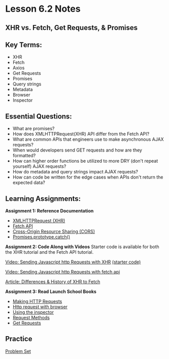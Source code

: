 # Lesson 6.2 Notes

## XHR vs. Fetch, Get Requests, & Promises

## Key Terms:

- XHR
- Fetch
- Axios
- Get Requests
- Promises
- Query strings
- Metadata
- Browser
- Inspector

## Essential Questions:

- What are promises?
- How does XMLHTTPRequest(XHR) API differ from the Fetch API?
- What are common APIs that engineers use to make asynchronous AJAX requests?
- When would developers send GET requests and how are they formatted?
- How can higher order functions be utilized to more DRY (don't repeat yourself) AJAX requests?
- How do metadata and query strings impact AJAX requests?
- How can code be written for the edge cases when APIs don't return the expected data?

## Learning Assignments:

**Assignment 1: Reference Documentation**

- [XMLHTTPRequest (XHR)](https://developer.mozilla.org/en-US/docs/Web/API/XMLHttpRequest)
- [Fetch API](https://developer.mozilla.org/en-US/docs/Web/API/Fetch_API)
- [Cross-Origin Resource Sharing (CORS)](https://developer.mozilla.org/en-US/docs/Web/HTTP/CORS)
- [Promises.prototype.catch()](https://developer.mozilla.org/en-US/docs/Web/JavaScript/Reference/Global_Objects/Promise/catch)

**Assignment 2: Code Along with Videos**
Starter code is available for both the XHR tutorial and the Fetch API tutorial.

[Video: Sending Javascript http Requests with XHR](https://www.youtube.com/watch?v=4K33w-0-p2c)
[(starter code)](https://github.com/academind/xhr-fetch-axios-intro/tree/starting-setup)

[Video: Sending Javascript http Requests with fetch api](https://www.youtube.com/watch?v=23hrM4saaMk)

[Article: Differences & History of XHR to Fetch](https://developers.google.com/web/updates/2015/03/introduction-to-fetch)

**Assignment 3: Read Launch School Books**

- [Making HTTP Requests](https://launchschool.com/books/http/read/making_requests)
- [Http request with browser](https://launchschool.com/books/http/read/making_requests#httprequestwithabrowser)
- [Using the inspector](https://launchschool.com/books/http/read/making_requests#usingtheinspector)
- [Request Methods](https://launchschool.com/books/http/read/making_requests#requestmethods)
- [Get Requests](https://launchschool.com/books/http/read/making_requests#get)

## Practice

[Problem Set](/lesson-2/practice/exercise.md)
